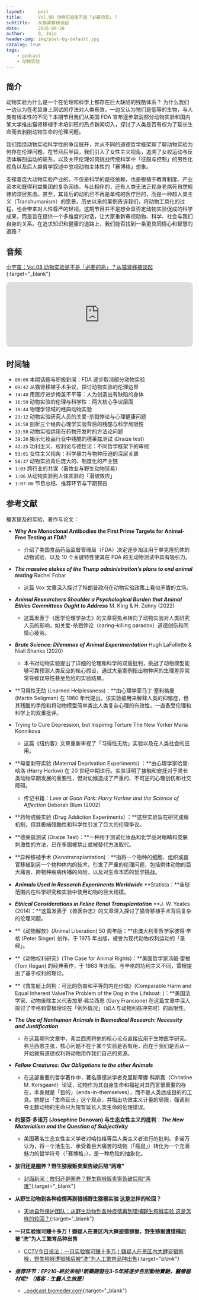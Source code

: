 ```yaml
---
layout:     post
title:      Vol.08 动物实验是不是「必要的恶」？
subtitle:   从猫肾移植谈起
date:       2025-06-26
author:     Q, Jojo
header-img: img/post-bg-default.jpg
catalog: true
tags:
    - podcast
    - 动物实验
---
```


## 简介

动物实验为什么是一个在伦理和科学上都存在巨大缺陷的残酷体系？ 为什么我们一边认为在老鼠身上测试的疗法对人类有效，一边又认为牠们是低等的生物，与人类有根本性的不同？本期节目我们从美国 FDA 宣布逐步取消部分动物实验和国内某大学推出猫肾移植手术培训班的热点新闻切入，探讨了人类是否有权为了延长生命而去剥削动物生命的伦理问题。



我们围绕动物实验科学性的争议展开，并从不同的道德哲学框架聊了聊动物实验为何存在伦理问题。在节目后半段，我们引入了女性主义视角，追溯了女权运动与反活体解剖运动的联系，以及关怀伦理如何挑战传统科学中「征服与控制」的男性化视角以及后人类哲学叙述中忽视动物主体性的「赛博格」想象。



支撑着庞大动物实验产业的，不仅是科学的路径依赖，也是根植于教育制度、产业资本和既得利益集团的复杂网络。与此相伴的，还有人类无法正视身老病死自然规律的深层焦虑。甚至，其背后的动机已不再是单纯的医疗目的，而是一种超人类主义（Transhumanism）的愿景。历史以来的案例告诉我们，将动物工具化的过程，也会带来对人性尊严的轻视。这期节目并不是想全盘否定动物实验促成的科学成果，而是旨在提供一个多维度的对话，让大家重新审视动物、科学、社会与我们自身的关系。在追求知识和健康的道路上，我们能否找到一条更具同情心和智慧的道路？

## 音频

[小宇宙：Vol.08 动物实验是不是「必要的恶」？从猫肾移植谈起](https://www.xiaoyuzhoufm.com/episode/685cbee4bef90978ecf40f17){:target="_blank"}

<iframe allow="autoplay *; encrypted-media *; fullscreen *; clipboard-write" frameborder="0" height="175" style="width:100%;max-width:660px;overflow:hidden;border-radius:10px;" sandbox="allow-forms allow-popups allow-same-origin allow-scripts allow-storage-access-by-user-activation allow-top-navigation-by-user-activation" src="https://embed.podcasts.apple.com/cn/podcast/vol-08-%E5%8A%A8%E7%89%A9%E5%AE%9E%E9%AA%8C%E6%98%AF%E4%B8%8D%E6%98%AF-%E5%BF%85%E8%A6%81%E7%9A%84%E6%81%B6-%E4%BB%8E%E7%8C%AB%E8%82%BE%E7%A7%BB%E6%A4%8D%E8%B0%88%E8%B5%B7/id1794418651?i=1000714643935"></iframe>

## 时间轴 

* `00:00` 本期话题与积极新闻：FDA 逐步取消部分动物实验
* `09:42` 从猫肾移植手术争议，探讨动物实验的伦理边界
* `14:40` 用医疗进步掩盖不平等：人为创造出有缺陷的身体
* `16:50` 动物实验的伦理与科学性：两大核心争议层面
* `18:44` 物理学领域的经典动物实验
* `23:12` 动物实验研究人员的关爱-杀戮悖论与心理健康问题
* `26:58` 剖析三个经典心理学实验背后的残酷与科学局限性
* `33:50` 动物实验运用在药物开发时的方法论问题
* `39:20` 揭示化妆品行业中残酷的德莱兹测试 (Draize test)
* `42:25` 功利主义、权利论与德性论：不同哲学框架下的审视
* `53:01` 女性主义视角：科学暴力与物种压迫的深层关联
* `58:37` 动物实验背后庞大的、制度化的产业链
* `1:03` 跨行业的共谋（畜牧业与野生动物贸易）
* `1:06` 从动物实验到人体实验的「滑坡效应」
* `1:07:08` 节目总结、推荐环节与下期预告

## 参考文献

播客提及的实验、著作与论文：

* **Why Are Monoclonal Antibodies the First Prime Targets for Animal-Free Testing at FDA?** 
  * 介绍了美国食品药品监督管理局（FDA）决定逐步淘汰用于单克隆抗体的动物试验，以及 10 个关键特性使其在 FDA 的无动物测试中具有吸引力。

* ***The massive stakes of the Trump administration’s plans to end animal testing*** Rachel Fobar
  * 这篇 Vox 文章深入探讨了特朗普政府在动物实验政策上看似矛盾的立场。

* ***Animal Researchers Shoulder a Psychological Burden that Animal Ethics Committees Ought to Address*** M. King & H. Zohny (2022)
  * 这篇发表于《医学伦理学杂志》的文章将焦点转向了动物实验对人类研究人员的影响，如关爱-杀戮悖论（caring–killing paradox）道德创伤和同情心疲劳。
* ***Brute Science: Dilemmas of Animal Experimentation*** Hugh LaFollette & Niall Shanks (2020)
  * 本书对动物实验提出了详细的伦理和科学的双重批判，挑战了动物模型能够可靠预测人类反应的核心假设，通过大量案例指出物种间的生理差异常常导致误导性甚至危险的实验结果。
* **习得性无助 (Learned Helplessness)：**由心理学家马丁·塞利格曼 (Martin Seligman) 在 1960 年代提出。该实验被用来解释人类的抑郁症，但其残酷的手段和将动物模型简单类比人类复杂心理的有效性，一直备受伦理和科学上的双重批评。
* Trying to Cure Depression, but Inspiring Torture The New Yorker Maria Konnikova
  * 这篇《纽约客》文章重新审视了「习得性无助」实验以及在人类社会的应用。
* **母爱剥夺实验 (Maternal Deprivation Experiments) ：**由心理学家哈里·哈洛 (Harry Harlow) 在 20 世纪中期进行。实验证明了接触和安抚对于灵长类动物早期发展的重要性，但对幼猴造成了严重的、不可逆的心理创伤和社交障碍。
  * 传记书籍：*Love at Goon Park: Harry Harlow and the Science of Affection* Deborah Blum (2002)

* **药物成瘾实验 (Drug Addiction Experiments) ：**这些实验旨在研究成瘾机制，但其极端残酷性和科学性引发了巨大的伦理争议。
* **德莱兹测试 (Draize Test)：**一种用于测试化妆品和化学品对眼睛和皮肤刺激性的方法，已在多国被禁止或被替代方法取代。
* **异种移植手术 (Xenotransplantation)：**指将一个物种的细胞、组织或器官移植到另一个物种体内的技术，引发了严重的伦理问题，包括供体动物的巨大痛苦、跨物种疾病传播的风险，以及对生命本质的哲学挑战。
* ***Animals Used in Research Experiments Worldwide*** **Statista：**全球范围内在科学研究和实验中使用动物的巨大规模。
* ***Ethical Considerations in Feline Renal Transplantation*** **J. W. Yeates (2014)：**这篇发表于《兽医杂志》的文章深入探讨了猫肾移植手术背后复杂的伦理问题。
* **《动物解放》(Animal Liberation) 50 周年版：**由澳大利亚哲学家彼得·辛格 (Peter Singer) 创作，于 1975 年出版，被誉为现代动物权利运动的「圣经」。
* **《动物权利研究》(The Case for Animal Rights)：**美国哲学家汤姆·雷根 (Tom Regan) 的经典著作，于 1983 年出版。与辛格的功利主义不同，雷根提出了基于权利的理论。
* **《救生艇上的狗：可比的伤害和平等的内在价值》(Comparable Harm and Equal Inherent ValueThe Problem of the Dog in the Lifeboat: )：**美国法学家、动物废除主义代表加里·弗兰西恩 (Gary Francione) 在这篇文章中深入探讨了辛格和雷根理论在「例外情况」（如人与动物利益冲突时）的局限性。
* ***The Use of Nonhuman Animals in Biomedical Research: Necessity and Justification***
  * 在这篇期刊文章中，弗兰西恩将他的核心论点直接应用于生物医学研究。弗兰西恩主张，核心问题不在于某个实验是否有用，而在于我们是否从一开始就有道德权利将动物用作我们自己的资源。

* ***Fellow Creatures: Our Obligations to the other Animals***
  * 在这部重要的哲学著作中，著名康德派学者克里斯蒂娜·科斯嘉（Christine M. Korsgaard）论证，动物作为其自身生命和福祉对其而言很重要的存在，本身就是「目的」（ends-in-themselves），而不是人类达成目的的工具。她提出「生命延长」这个观点，并指出功效主义计量的局限，强调剥夺无数动物的生命只为短暂延长人类生命的伦理错误。
* **约瑟芬·多诺万 (Josephine Donovan) 与生态女性主义的批判**：***The New Materialism and the Question of Subjectivity***
  * 美国著名生态女性主义学者对哈拉维等后人类主义者进行的批判。多诺万认为，将一个活生生、承受着巨大痛苦的动物（「癌鼠」）转化为一个充满魅力的哲学符号（「赛博格」），是一种危险的抽象化。
* **放归还是圈养？野生猕猴贩卖案告破后陷“两难”**
  * [封面新闻：放归还是圈养？野生猕猴贩卖案告破后陷“两难”](https://mp.weixin.qq.com/s/8YfFsPBtJGdY-iBvkBU5tg){:target="_blank"}
* **从野生动物到各种疫情再到猎捕野生猕猴实验 这是怎样的轮回？**
  * [天地自然保护团队：从野生动物到各种疫情再到猎捕野生猕猴实验 这是怎样的轮回？](https://mp.weixin.qq.com/s/OUTkRKO1U4205109lY3FTw){:target="_blank"}
* **一只实验猴可赚十多万！嫌疑人在景区内大肆盗猎猕猴，野生猕猴遭猎捕后被“洗”为人工繁育品种出售**
  * [CCTV今日说法：一只实验猴可赚十多万！嫌疑人在景区内大肆盗猎猕猴，野生猕猴遭猎捕后被“洗”为人工繁育品种出售](https://mp.weixin.qq.com/s/33cCa2RaJkTzQL4IVykDCw){:target="_blank"}_
* _**推荐环节：EP210-終於來啦!!新藥開發在3-5年將逐步告別動物實驗，醫療器材呢? （播客：生醫人生旅歷）**_
  * _[podcast.biomeder.com](https://podcast.biomeder.com/episodes/animal-test-novel-alternative-method/){:target="_blank"}
